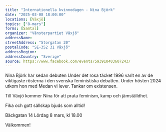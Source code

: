 ```yaml
---
title: "Internationella kvinnodagen - Nina Björk"
date: "2025-03-08 18:00:00"
locations: [Växjö]
topics: ["8-mars"]
forms: [Samtal]
organizer: "Vänsterpartiet Växjö"
addressName: 
streetAddress: "Storgatan 20"
postalCode: "SE-352 31 Växjö"
addressRegion:
addressCountry: "Sverige"
source: https://www.facebook.com/events/593910403607243/
---
```

Nina Björk har sedan debuten Under det rosa täcket 1996 varit en av de viktigaste rösterna i den svenska feministiska debatten. Under hösten 2024 utkom hon med Medan vi lever. Tankar om existensen. 

Till Växjö kommer Nina för att prata feminism, kamp och jämställdhet. 

Fika och gott sällskap bjuds som alltid!

Bäckgatan 14
Lördag 8 mars, kl 18.00

Välkommen!

